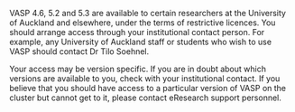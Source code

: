 VASP 4.6, 5.2 and 5.3 are available to certain researchers at the University of Auckland and elsewhere, under the terms of restrictive licences. You should arrange access through your institutional contact person. For example, any University of Auckland staff or students who wish to use VASP should contact Dr Tilo Soehnel.

Your access may be version specific. If you are in doubt about which versions are available to you, check with your institutional contact. If you believe that you should have access to a particular version of VASP on the cluster but cannot get to it, please contact eResearch support personnel.
